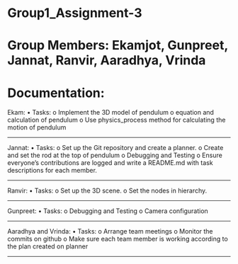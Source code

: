 # Group1_Assignment-3
# Group Members: Ekamjot, Gunpreet, Jannat, Ranvir, Aaradhya, Vrinda
# Documentation:

Ekam: 
• Tasks:
 o Implement the 3D model of pendulum 
o equation and calculation of pendulum
o	Use physics_process method for calculating the motion of pendulum
________________________________________
Jannat: 
• Tasks:
 o Set up the Git repository and create a planner. 
o Create and set the rod at the top of pendulum 
o	Debugging and Testing
o Ensure everyone’s contributions are logged and write a README.md with task descriptions for each member. 
________________________________________
Ranvir: 
• Tasks: 
o	Set up the 3D scene.
o	Set the nodes in hierarchy.
________________________________________
Gunpreet: 
• Tasks: 
o Debugging and Testing 
o Camera configuration
________________________________________
Aaradhya and Vrinda:
 • Tasks: 
o	Arrange team meetings
o	Monitor the commits on github
o	Make sure each team member is working according to the plan created on planner
________________________________________

